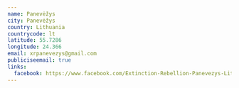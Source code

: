 ```yaml
---
name: Panevėžys
city: Panevėžys
country: Lithuania
countrycode: lt
latitude: 55.7286
longitude: 24.366
email: xrpanevezys@gmail.com
publiciseemail: true
links:
  facebook: https://www.facebook.com/Extinction-Rebellion-Panevezys-Lithuania-102683347905492
---
```

